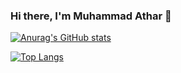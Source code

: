 ### Hi there, I'm Muhammad Athar 👋

[![Anurag's GitHub stats](https://github-readme-stats.vercel.app/api?username=Muhammad-athar105)](https://github.com/Muhammad-athar105/github-readme-stats)

[![Top Langs](https://github-readme-stats.vercel.app/api/top-langs/?username=Muhammad-athar105)](https://github.com/Muhammad-athar105/github-readme-stats)
